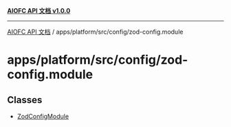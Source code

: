 [**AIOFC API 文档 v1.0.0**](../../../../../README.md)

***

[AIOFC API 文档](../../../../../modules.md) / apps/platform/src/config/zod-config.module

# apps/platform/src/config/zod-config.module

## Classes

- [ZodConfigModule](classes/ZodConfigModule.md)
